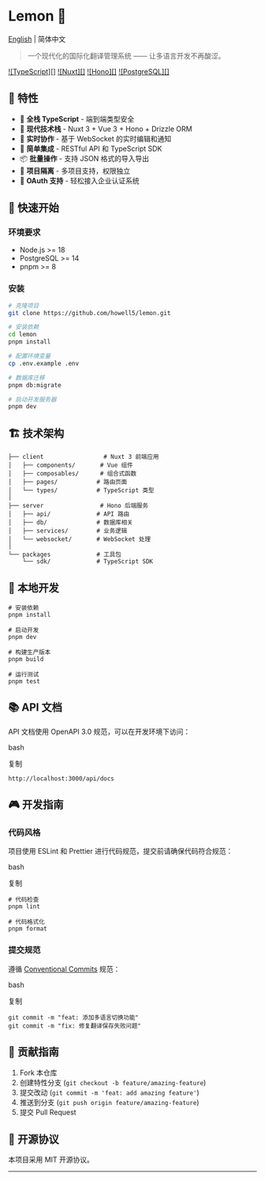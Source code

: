 # Lemon 🍋

[English](./README_EN.md) | 简体中文

> 一个现代化的国际化翻译管理系统 —— 让多语言开发不再酸涩。

[![TypeScript][]](https://www.typescriptlang.org/)
[![Nuxt][]](https://nuxt.com/)
[![Hono][]](https://hono.dev/)
[![PostgreSQL][]](https://www.postgresql.org/)

</div>

## 🌟 特性

- 💪 **全栈 TypeScript** - 端到端类型安全
- 🚀 **现代技术栈** - Nuxt 3 + Vue 3 + Hono + Drizzle ORM
- 🔄 **实时协作** - 基于 WebSocket 的实时编辑和通知
- 🔌 **简单集成** - RESTful API 和 TypeScript SDK
- 📦 **批量操作** - 支持 JSON 格式的导入导出
- 🎯 **项目隔离** - 多项目支持，权限独立
- 🔑 **OAuth 支持** - 轻松接入企业认证系统

## 🚀 快速开始

### 环境要求

- Node.js >= 18
- PostgreSQL >= 14
- pnpm >= 8

### 安装

```bash
# 克隆项目
git clone https://github.com/howell5/lemon.git

# 安装依赖
cd lemon
pnpm install

# 配置环境变量
cp .env.example .env

# 数据库迁移
pnpm db:migrate

# 启动开发服务器
pnpm dev


```

## 🏗️ 技术架构

```
├── client                 # Nuxt 3 前端应用
│   ├── components/       # Vue 组件
│   ├── composables/      # 组合式函数
│   ├── pages/           # 路由页面
│   └── types/           # TypeScript 类型
│
├── server                # Hono 后端服务
│   ├── api/             # API 路由
│   ├── db/              # 数据库相关
│   ├── services/        # 业务逻辑
│   └── websocket/       # WebSocket 处理
│
└── packages             # 工具包
    └── sdk/             # TypeScript SDK
```

## 🔧 本地开发

```
# 安装依赖
pnpm install

# 启动开发
pnpm dev

# 构建生产版本
pnpm build

# 运行测试
pnpm test
```

## 📚 API 文档

API 文档使用 OpenAPI 3.0 规范，可以在开发环境下访问：

bash

复制

```
http://localhost:3000/api/docs
```

## 🎮 开发指南

### 代码风格

项目使用 ESLint 和 Prettier 进行代码规范，提交前请确保代码符合规范：

bash

复制

```
# 代码检查
pnpm lint

# 代码格式化
pnpm format
```

### 提交规范

遵循 [Conventional Commits](https://www.conventionalcommits.org/) 规范：

bash

复制

```
git commit -m "feat: 添加多语言切换功能"
git commit -m "fix: 修复翻译保存失败问题"
```

## 🤝 贡献指南

1. Fork 本仓库
2. 创建特性分支 (`git checkout -b feature/amazing-feature`)
3. 提交改动 (`git commit -m 'feat: add amazing feature'`)
4. 推送到分支 (`git push origin feature/amazing-feature`)
5. 提交 Pull Request

## 📄 开源协议

本项目采用 MIT 开源协议。

---
